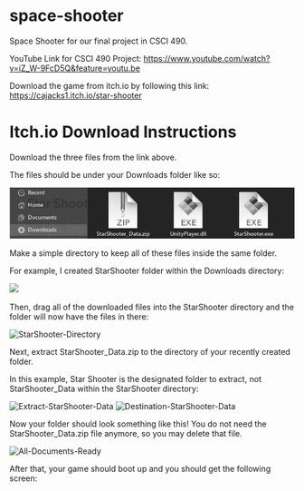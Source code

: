 # space-shooter
Space Shooter for our final project in CSCI 490.

YouTube Link for CSCI 490 Project: https://www.youtube.com/watch?v=iZ_W-9FcD5Q&feature=youtu.be

Download the game from itch.io by following this link: https://cajacks1.itch.io/star-shooter

# Itch.io Download Instructions
Download the three files from the link above.

The files should be under your Downloads folder like so:

![](/images/downloads-folder.png)

Make a simple directory to keep all of these files inside the same folder.  

For example, I created StarShooter folder within the Downloads directory:

![](https://github.com/cajacks1/space-shooter/tree/master/images/starshooter-folder.png)

Then, drag all of the downloaded files into the StarShooter directory and the folder will now have the files in there:

![StarShooter-Directory](https://github.com/cajacks1/space-shooter/tree/master/images/starshooter-directory.png)

Next, extract StarShooter_Data.zip to the directory of your recently created folder.  

In this example, Star Shooter is the designated folder to extract, not StarShooter_Data within the StarShooter directory:

![Extract-StarShooter-Data](https://github.com/cajacks1/space-shooter/tree/master/images/extract-starshooter_data.png)
![Destination-StarShooter-Data](https://github.com/cajacks1/space-shooter/tree/master/images/destination-starshooter_data.png)

Now your folder should look something like this!  You do not need the StarShooter_Data.zip file anymore, so you may delete that file.

![All-Documents-Ready](https://github.com/cajacks1/space-shooter/tree/master/images/all-documents-ready.png)

After that, your game should boot up and you should get the following screen:
